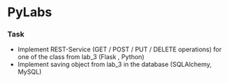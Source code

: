 # PyLabs

### Task
- Implement REST-Service (GET / POST / PUT / DELETE operations) for one of the class from lab_3 (Flask , Python)
- Implement saving object from lab_3 in the database (SQLAlchemy, MySQL)
